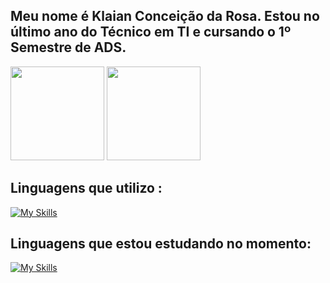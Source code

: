 ## Meu nome é Klaian Conceição da Rosa. Estou no último ano do Técnico em TI e cursando o 1º Semestre de ADS.



<div style="display: inline_block">  
  <img height="150px" src="https://github-readme-stats.vercel.app/api?username=Klaiancdrosa&show_icons=true&count_private=true&hide_border=true&title_color=be2ed6&icon_color=be2ed6&text_color=fff&bg_color=0d1117"/> 
  <img height="150px" src="https://github-readme-stats.vercel.app/api/top-langs/?username=Klaiancdrosa&layout=compact&hide_border=true&title_color=be2ed6&text_color=fff&bg_color=0d1117" />
</div>

## Linguagens que utilizo :
<div style="display: inline_block">
  
[![My Skills](https://skillicons.dev/icons?i=css,html,mysql,vscode,java,php&perline=4)](https://skillicons.dev)

</div>

## Linguagens que estou estudando no momento:


[![My Skills](https://skillicons.dev/icons?i=java,kotlin&theme=dark)](https://skillicons.dev)

##
